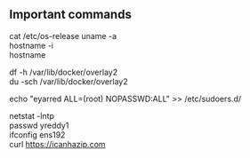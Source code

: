 ## Important commands 
   cat /etc/os-release
   uname -a    
   hostname -i    
   hostname  
   
   df -h /var/lib/docker/overlay2            
   du -sch /var/lib/docker/overlay2
   
   echo "eyarred ALL=(root) NOPASSWD:ALL" >> /etc/sudoers.d/       
         
   netstat -lntp      
   passwd yreddy1    
   ifconfig ens192        
   curl https://icanhazip.com    



